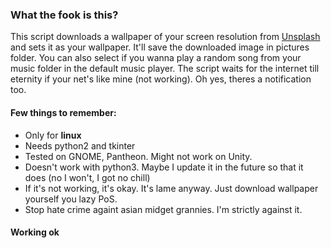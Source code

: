 ### What the fook is this?

This script downloads a wallpaper of your screen resolution from [Unsplash](www.unpslash.com) and sets it as your wallpaper. It'll save the downloaded image in pictures folder. You can also select if you wanna play a random song from your music folder in the default music player. The script waits for the internet till eternity if your net's like mine (not working). Oh yes, theres a notification too.  
#### Few things to remember:
* Only for **linux**
* Needs python2 and tkinter
* Tested on GNOME, Pantheon. Might not work on Unity.
* Doesn't work with python3. Maybe I update it in the future so that it does (no I won't, I got no chill)
* If it's not working, it's okay. It's lame anyway. Just download wallpaper yourself you lazy PoS.
* Stop hate crime againt asian midget grannies. I'm strictly against it.  

#### Working ok
